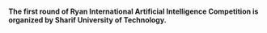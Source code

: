 <h4>The first round of Ryan International Artificial Intelligence Competition is organized by Sharif University of
Technology.</h4>
